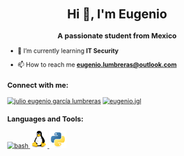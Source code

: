 <h1 align="center">Hi 👋, I'm Eugenio</h1>
<h3 align="center">A passionate student from Mexico</h3>

- 🌱 I’m currently learning **IT Security**

- 📫 How to reach me **eugenio.lumbreras@outlook.com**

<h3 align="left">Connect with me:</h3>
<p align="left">
<a href="https://linkedin.com/in/julio eugenio garcía lumbreras" target="blank"><img align="center" src="https://raw.githubusercontent.com/rahuldkjain/github-profile-readme-generator/master/src/images/icons/Social/linked-in-alt.svg" alt="julio eugenio garcía lumbreras" height="30" width="40" /></a>
<a href="https://instagram.com/eugenio.jgl" target="blank"><img align="center" src="https://raw.githubusercontent.com/rahuldkjain/github-profile-readme-generator/master/src/images/icons/Social/instagram.svg" alt="eugenio.jgl" height="30" width="40" /></a>
</p>

<h3 align="left">Languages and Tools:</h3>
<p align="left"> <a href="https://www.gnu.org/software/bash/" target="_blank" rel="noreferrer"> <img src="https://www.vectorlogo.zone/logos/gnu_bash/gnu_bash-icon.svg" alt="bash" width="40" height="40"/> </a> <a href="https://www.linux.org/" target="_blank" rel="noreferrer"> <img src="https://raw.githubusercontent.com/devicons/devicon/master/icons/linux/linux-original.svg" alt="linux" width="40" height="40"/> </a> <a href="https://www.python.org" target="_blank" rel="noreferrer"> <img src="https://raw.githubusercontent.com/devicons/devicon/master/icons/python/python-original.svg" alt="python" width="40" height="40"/> </a> </p>

